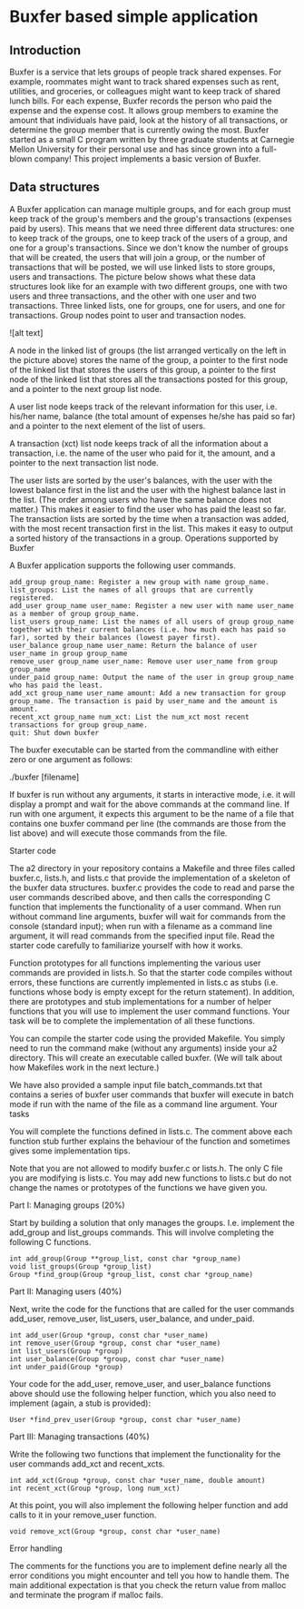 # Buxfer based simple application

## Introduction

Buxfer is a service that lets groups of people track shared expenses. For example, roommates might want to track shared expenses such as rent, utilities, and groceries, or colleagues might want to keep track of shared lunch bills. For each expense, Buxfer records the person who paid the expense and the expense cost. It allows group members to examine the amount that individuals have paid, look at the history of all transactions, or determine the group member that is currently owing the most. Buxfer started as a small C program written by three graduate students at Carnegie Mellon University for their personal use and has since grown into a full-blown company! This project implements a basic version of Buxfer.


## Data structures

A Buxfer application can manage multiple groups, and for each group must keep track of the group's members and the group's transactions (expenses paid by users). This means that we need three different data structures: one to keep track of the groups, one to keep track of the users of a group, and one for a group's transactions. Since we don't know the number of groups that will be created, the users that will join a group, or the number of transactions that will be posted, we will use linked lists to store groups, users and transactions. The picture below shows what these data structures look like for an example with two different groups, one with two users and three transactions, and the other with one user and two transactions. Three linked lists, one for groups, one for users, and one for transactions. Group nodes point to user and transaction nodes.

![alt text] 

A node in the linked list of groups (the list arranged vertically on the left in the picture above) stores the name of the group, a pointer to the first node of the linked list that stores the users of this group, a pointer to the first node of the linked list that stores all the transactions posted for this group, and a pointer to the next group list node.

A user list node keeps track of the relevant information for this user, i.e. his/her name, balance (the total amount of expenses he/she has paid so far) and a pointer to the next element of the list of users.

A transaction (xct) list node keeps track of all the information about a transaction, i.e. the name of the user who paid for it, the amount, and a pointer to the next transaction list node.

The user lists are sorted by the user's balances, with the user with the lowest balance first in the list and the user with the highest balance last in the list. (The order among users who have the same balance does not matter.) This makes it easier to find the user who has paid the least so far. The transaction lists are sorted by the time when a transaction was added, with the most recent transaction first in the list. This makes it easy to output a sorted history of the transactions in a group.
Operations supported by Buxfer

A Buxfer application supports the following user commands.

    add_group group_name: Register a new group with name group_name.
    list_groups: List the names of all groups that are currently registered.
    add_user group_name user_name: Register a new user with name user_name as a member of group group_name.
    list_users group_name: List the names of all users of group group_name together with their current balances (i.e. how much each has paid so far), sorted by their balances (lowest payer first).
    user_balance group_name user_name: Return the balance of user user_name in group group_name
    remove_user group_name user_name: Remove user user_name from group group_name
    under_paid group_name: Output the name of the user in group group_name who has paid the least.
    add_xct group_name user_name amount: Add a new transaction for group group_name. The transaction is paid by user_name and the amount is amount.
    recent_xct group_name num_xct: List the num_xct most recent transactions for group group_name.
    quit: Shut down buxfer 

The buxfer executable can be started from the commandline with either zero or one argument as follows:

 ./buxfer [filename] 

If buxfer is run without any arguments, it starts in interactive mode, i.e. it will display a prompt and wait for the above commands at the command line. If run with one argument, it expects this argument to be the name of a file that contains one buxfer command per line (the commands are those from the list above) and will execute those commands from the file.

Starter code

The a2 directory in your repository contains a Makefile and three files called buxfer.c, lists.h, and lists.c that provide the implementation of a skeleton of the buxfer data structures. buxfer.c provides the code to read and parse the user commands described above, and then calls the corresponding C function that implements the functionality of a user command. When run without command line arguments, buxfer will wait for commands from the console (standard input); when run with a filename as a command line argument, it will read commands from the specified input file. Read the starter code carefully to familiarize yourself with how it works.

Function prototypes for all functions implementing the various user commands are provided in lists.h. So that the starter code compiles without errors, these functions are currently implemented in lists.c as stubs (i.e. functions whose body is empty except for the return statement). In addition, there are prototypes and stub implementations for a number of helper functions that you will use to implement the user command functions. Your task will be to complete the implementation of all these functions.

You can compile the starter code using the provided Makefile. You simply need to run the command make (without any arguments) inside your a2 directory. This will create an executable called buxfer. (We will talk about how Makefiles work in the next lecture.)

We have also provided a sample input file batch_commands.txt that contains a series of buxfer user commands that buxfer will execute in batch mode if run with the name of the file as a command line argument.
Your tasks

You will complete the functions defined in lists.c. The comment above each function stub further explains the behaviour of the function and sometimes gives some implementation tips.

Note that you are not allowed to modify buxfer.c or lists.h. The only C file you are modifying is lists.c. You may add new functions to lists.c but do not change the names or prototypes of the functions we have given you.

Part I: Managing groups (20%)

Start by building a solution that only manages the groups. I.e. implement the add_group and list_groups commands. This will involve completing the following C functions.

    int add_group(Group **group_list, const char *group_name)
    void list_groups(Group *group_list)
    Group *find_group(Group *group_list, const char *group_name) 

Part II: Managing users (40%)

Next, write the code for the functions that are called for the user commands add_user, remove_user, list_users, user_balance, and under_paid.

    int add_user(Group *group, const char *user_name)
    int remove_user(Group *group, const char *user_name)
    int list_users(Group *group)
    int user_balance(Group *group, const char *user_name)
    int under_paid(Group *group)

Your code for the add_user, remove_user, and user_balance functions above should use the following helper function, which you also need to implement (again, a stub is provided):

    User *find_prev_user(Group *group, const char *user_name)

Part III: Managing transactions (40%)

Write the following two functions that implement the functionality for the user commands add_xct and recent_xcts.

    int add_xct(Group *group, const char *user_name, double amount)
    int recent_xct(Group *group, long num_xct)

At this point, you will also implement the following helper function and add calls to it in your remove_user function.

    void remove_xct(Group *group, const char *user_name)

Error handling

The comments for the functions you are to implement define nearly all the error conditions you might encounter and tell you how to handle them. The main additional expectation is that you check the return value from malloc and terminate the program if malloc fails.
